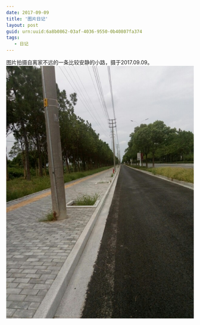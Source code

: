 ```yaml
---
date: 2017-09-09
title: '图片日记' 
layout: post
guid: urn:uuid:6a8b0862-03af-4036-9550-0b40807fa374
tags:
   - 日记
---
```


图片拍摄自离家不远的一条比较安静的小路，摄于2017.09.09。
![](/media/files/2017/09/09/P70903-132947.jpg)
